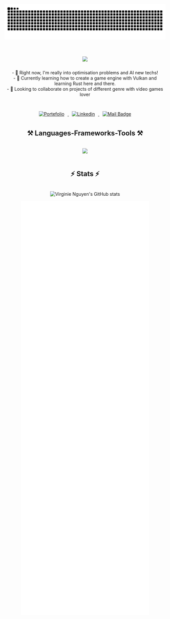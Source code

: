 <picture>
  <source media="(prefers-color-scheme: dark)" srcset="https://github.com/vngupro/vngupro/blob/snake/github-snake-dark.svg">
  <source media="(prefers-color-scheme: light)" srcset="https://github.com/vngupro/vngupro/blob/snake/github-snake.svg">
  <img alt="github-snake" src="https://github.com/vngupro/vngupro/blob/snake/github-snake.svg">
</picture>

<h1 align="center">
    <img src="https://readme-typing-svg.herokuapp.com/?font=Righteous&color=20B34A&size=35&center=true&vCenter=true&width=500&height=70&duration=4000&lines=Hi+There!+👋;+I'm+Virginie+Nguyen!;" />
</h1>

<div align="center">
- 👀 Right now, I'm really into optimisation problems and AI new techs!<br>
- 🌱 Currently learning how to create a game engine with Vulkan and learning Rust here and there.<br>
- 💞️ Looking to collaborate on projects of different genre with video games lover<br>
</div>
<br><br>
<div align="center">
  <a href="https://virginienguyen.wixsite.com/portefolio">
    <img src="https://img.shields.io/badge/-Portefolio-900C3F?style=for-the-badge&logo=todoist&logoColor=white" alt="Portefolio" style="margin: 10px;">
  </a>
  <a href="https://www.linkedin.com/in/nguyenvirginie/">
    <img src="https://img.shields.io/badge/-Virginie_Nguyen-0e76a8?style=for-the-badge&logo=linkedin" alt="Linkedin" style="margin: 10px;">
  </a>
  <a href="mailto:vngu.pro@gmail.com">
    <img src="https://img.shields.io/badge/-Virginie_Nguyen-c0392b?style=for-the-badge&logo=gmail&logoColor=white" alt="Mail Badge" style="margin: 10px;">
  </a>
</div>

<h2 align="center">⚒️ Languages-Frameworks-Tools ⚒️</h2>
<br/>
<div align="center">
    <img src="https://skillicons.dev/icons?i=cpp,cs,python,unity,unreal,bash,github"/><br>
</div>
<br/>

<h2 align="center">⚡ Stats ⚡</h2>
<br>

<div align="center">
  <img alt="Virginie Nguyen's GitHub stats" src="https://github-readme-stats.vercel.app/api?username=vngupro&show_icons=true&rank_icon=github&theme=react"/>
</div>

<p align="center">
  <img src="/github-metrics.svg" alt="Metrics" width="400">
</p>
